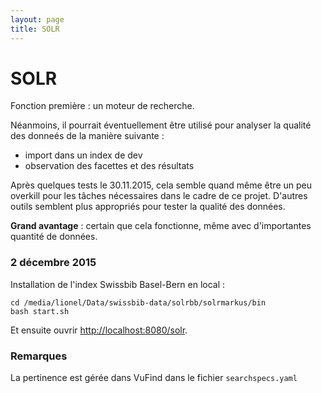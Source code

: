 ```yaml
---
layout: page
title: SOLR
---
```


# SOLR

Fonction première : un moteur de recherche.

Néanmoins, il pourrait éventuellement être utilisé pour analyser la qualité des donneés de la manière suivante :
 * import dans un index de dev
 * observation des facettes et des résultats

Après quelques tests le 30.11.2015, cela semble quand même être un peu overkill pour les tâches nécessaires dans le cadre de ce projet. D'autres outils semblent plus appropriés pour tester la qualité des données.

**Grand avantage** : certain que cela fonctionne, même avec d'importantes quantité de données.

### 2 décembre 2015

Installation de l'index Swissbib Basel-Bern en local :

```
cd /media/lionel/Data/swissbib-data/solrbb/solrmarkus/bin
bash start.sh
```
Et ensuite ouvrir <http://localhost:8080/solr>.

### Remarques

La pertinence est gérée dans VuFind dans le fichier `searchspecs.yaml`
